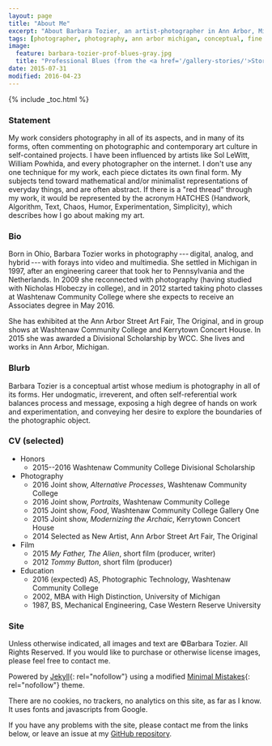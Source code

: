 ```yaml
---
layout: page
title: "About Me"
excerpt: "About Barbara Tozier, an artist-photographer in Ann Arbor, Michigan."
tags: [photographer, photography, ann arbor michigan, conceptual, fine art, abstract]
image:
  feature: barbara-tozier-prof-blues-gray.jpg
  title: "Professional Blues (from the <a href='/gallery-stories/'>Stories</a> gallery)"
date: 2015-07-31
modified: 2016-04-23
---
```


{% include _toc.html %}

### Statement

My work considers photography in all of its aspects, and in many of its forms, often commenting on photographic and contemporary art culture in self-contained projects. I have been influenced by artists like Sol LeWitt, William Powhida, and every photographer on the internet. I don't use any one technique for my work, each piece dictates its own final form. My subjects tend toward mathematical and/or minimalist representations of everyday things, and are often abstract. If there is a "red thread" through my work, it would be represented by the acronym HATCHES (Handwork, Algorithm, Text, Chaos, Humor, Experimentation, Simplicity), which describes how I go about making my art.

### Bio

Born in Ohio, Barbara Tozier works in photography --- digital, analog, and hybrid --- with forays into video and multimedia. She settled in Michigan in 1997, after an engineering career that took her to Pennsylvania and the Netherlands. In 2009 she reconnected with photography (having studied with Nicholas Hlobeczy in college), and in 2012 started taking photo classes at Washtenaw Community College where she expects to receive an Associates degree in May 2016.

She has exhibited at the Ann Arbor Street Art Fair, The Original, and in group shows at Washtenaw Community College and Kerrytown Concert House. In 2015 she was awarded a Divisional Scholarship by WCC. She lives and works in Ann Arbor, Michigan.

### Blurb

Barbara Tozier is a conceptual artist whose medium is photography in all of its forms. Her undogmatic, irreverent, and often self-referential work balances process and message, exposing a high degree of hands on work and experimentation, and conveying her desire to explore the boundaries of the photographic object.


### CV (selected)

- Honors
    - 2015--2016 Washtenaw Community College Divisional Scholarship
- Photography
    - 2016 Joint show, _Alternative Processes_, Washtenaw Community College
    - 2016 Joint show, _Portraits_, Washtenaw Community College
    - 2015 Joint show, _Food_, Washtenaw Community College Gallery One
    - 2015 Joint show, _Modernizing the Archaic_, Kerrytown Concert House
    - 2014 Selected as New Artist, Ann Arbor Street Art Fair, The Original
- Film
    - 2015 _My Father, The Alien_, short film (producer, writer)
    - 2012 _Tommy Button_, short film (producer)
- Education
    - 2016 (expected) AS, Photographic Technology, Washtenaw Community College
    - 2002, MBA with High Distinction, University of Michigan
    - 1987, BS, Mechanical Engineering, Case Western Reserve University

### Site

Unless otherwise indicated, all images and text are &copy;Barbara Tozier. All Rights Reserved. If you would like to purchase or otherwise license images, please feel free to contact me.

Powered by [Jekyll](http://jekyllrb.com){: rel="nofollow"} using a modified [Minimal Mistakes](http://mademistakes.com/minimal-mistakes/){: rel="nofollow"} theme.

There are no cookies, no trackers, no analytics on this site, as far as I know. It uses fonts and javascripts from Google.

If you have any problems with the site, please contact me from the links below, or leave an issue at my [GitHub repository](https://github.com/logista/btsite2015/issues).
